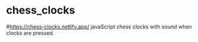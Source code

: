 # chess_clocks
#https://chess-clocks.netlify.app/
javaScript chess clocks with sound when clocks are pressed.
